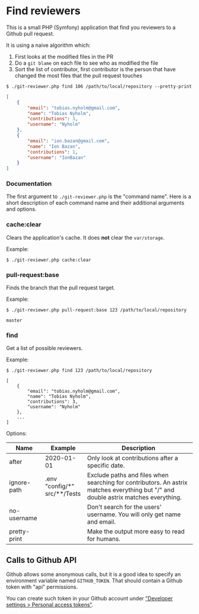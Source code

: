 # Find reviewers

This is a small PHP (Symfony) application that find you reviewers to a Github
pull request.

It is using a naive algorithm which:
1. First looks at the modified files in the PR
2. Do a `git blame` on each file to see who as modified the file
3. Sort the list of contributor, first contributor is the person that have changed the most files that the pull request touches

```
$ ./git-reviewer.php find 106 /path/to/local/repository --pretty-print
```

```json
[
    {
        "email": "tobias.nyholm@gmail.com",
        "name": "Tobias Nyholm",
        "contributions": 3,
        "username": "Nyholm"
    },
    {
        "email": "ion.bazan@gmail.com",
        "name": "Ion Bazan",
        "contributions": 1,
        "username": "IonBazan"
    }
]
```

### Documentation

The first argument to `./git-reviewer.php` is the "command name". Here is a short
description of each command name and their additional arguments and options.

### cache:clear

Clears the application's cache. It does **not** clear the `var/storage`.

Example:

```
$ ./git-reviewer.php cache:clear
```

### pull-request:base

Finds the branch that the pull request target.

Example:

```
$ ./git-reviewer.php pull-request:base 123 /path/to/local/repository

master
```

### find

Get a list of possible reviewers.

Example:

```
$ ./git-reviewer.php find 123 /path/to/local/repository

[
    {
        "email": "tobias.nyholm@gmail.com",
        "name": "Tobias Nyholm",
        "contributions": 3,
        "username": "Nyholm"
    },
    ...
]
```

Options:

| Name         | Example     | Description  |
|--------------|-------------|--------------|
| after        | 2020-01-01  | Only look at contributions after a specific date.
| ignore-path  | .env <br> "config/*"<br>src/**/Tests  | Exclude paths and files when searching for contributors. An astrix matches everything but "/" and double astrix matches everything.
| no-username  |             | Don't search for the users' username. You will only get name and email.
| pretty-print |             | Make the output more easy to read for humans.

## Calls to Github API

Github allows some anonymous calls, but it is a good idea to specify an environment
variable named `GITHUB_TOKEN`. That should contain a Github token with "api" permissions.

You can create such token in your Github account under
["Developer settings > Personal access tokens"](https://github.com/settings/tokens).

